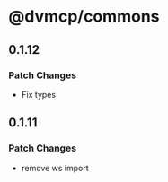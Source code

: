 # @dvmcp/commons

## 0.1.12

### Patch Changes

- Fix types

## 0.1.11

### Patch Changes

- remove ws import
